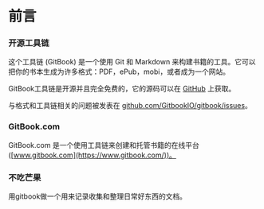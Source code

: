 # 前言

### 开源工具链

这个工具链 (GitBook) 是一个使用 Git 和 Markdown 来构建书籍的工具。它可以把你的书本生成为许多格式：PDF，ePub，mobi，或者成为一个网站。

GitBook工具链是开源并且完全免费的，它的源码可以在 [GitHub](https://github.com/GitbookIO/gitbook) 上获取。

与格式和工具链相关的问题被发表在 [github.com/GitbookIO/gitbook/issues](https://github.com/GitbookIO/gitbook/issues)。

### GitBook.com

GitBook.com 是一个使用工具链来创建和托管书籍的在线平台 ([www.gitbook.com](https://www.gitbook.com/))。

### 不吃芒果

用gitbook做一个用来记录收集和整理日常好东西的文档。